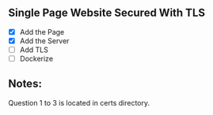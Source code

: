 ## Single Page Website Secured With TLS

- [x] Add the Page
- [x] Add the Server
- [ ] Add TLS
- [ ] Dockerize

## Notes:
Question 1 to 3 is located in certs directory.
